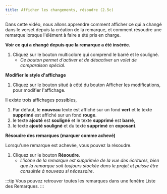 ```yaml
---
title: Afficher les changements, résoudre (2.5c)
---
```

Dans cette vidéo, nous allons apprendre comment afficher ce qui a changé dans le verset depuis la création de la remarque, et comment résoudre une remarque lorsque l'élément à faire a été pris en charge.

**Voir ce qui a changé depuis que la remarque a été insérée.**

1.  Cliquez sur le bouton multicolore qui comprend le barré et le souligné.
     -  *Ce bouton permet d'activer et de désactiver un volet de comparaison spécial*.

**Modifier le style d'affichage**

1.  Cliquez sur le bouton situé à côté du bouton Afficher les modifications, pour modifier l'affichage.

Il existe trois affichages possibles,

1. Par défaut, le **nouveau** texte est affiché sur un fond **vert** et le texte **supprimé** est affiché sur un fond **rouge**.
1. le texte **ajouté** est **souligné** et le texte **supprimé** est **barré**,
1. le texte **ajouté** **souligné** et du texte **supprimé** en **exposant**.

**Résoudre des remarques (marquer comme achevé)**

Lorsqu'une remarque est achevée, vous pouvez la résoudre.

1.  Cliquez sur le bouton **Résoudre**.
     -  *L'icône de la remarque est supprimée de la vue des écritures, bien que la remarque soit toujours stockée dans le projet et puisse être consultée à nouveau si nécessaire*.

:::tip
Vous pouvez retrouver toutes les remarques dans une fenêtre Liste des Remarques.
:::